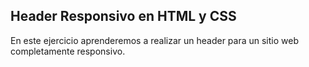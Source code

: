 ## Header Responsivo en HTML y CSS

En este ejercicio aprenderemos a realizar un header para un sitio web completamente responsivo.
